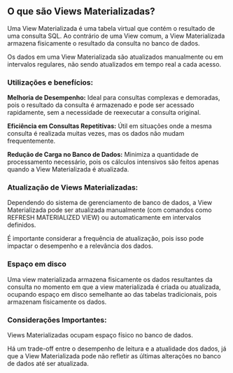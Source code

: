 ## O que são Views Materializadas?

Uma View Materializada é uma tabela virtual que contém o resultado de uma consulta SQL. Ao contrário de uma View comum, a View Materializada armazena fisicamente o resultado da consulta no banco de dados.

Os dados em uma View Materializada são atualizados manualmente ou em intervalos regulares, não sendo atualizados em tempo real a cada acesso.

### Utilizações e benefícios:

**Melhoria de Desempenho:** Ideal para consultas complexas e demoradas, pois o resultado da consulta é armazenado e pode ser acessado rapidamente, sem a necessidade de reexecutar a consulta original.

**Eficiência em Consultas Repetitivas:** Útil em situações onde a mesma consulta é realizada muitas vezes, mas os dados não mudam frequentemente.

**Redução de Carga no Banco de Dados:** Minimiza a quantidade de processamento necessário, pois os cálculos intensivos são feitos apenas quando a View Materializada é atualizada.

### Atualização de Views Materializadas:

Dependendo do sistema de gerenciamento de banco de dados, a View Materializada pode ser atualizada manualmente (com comandos como REFRESH MATERIALIZED VIEW) ou automaticamente em intervalos definidos.

É importante considerar a frequência de atualização, pois isso pode impactar o desempenho e a relevância dos dados.

### Espaço em disco

Uma view materializada armazena fisicamente os dados resultantes da consulta no momento em que a view materializada é criada ou atualizada, ocupando espaço em disco semelhante ao das tabelas tradicionais,
pois armazenam fisicamente os dados.

### Considerações Importantes:

Views Materializadas ocupam espaço físico no banco de dados.

Há um trade-off entre o desempenho de leitura e a atualidade dos dados, já que a View Materializada pode não refletir as últimas alterações no banco de dados até ser atualizada.